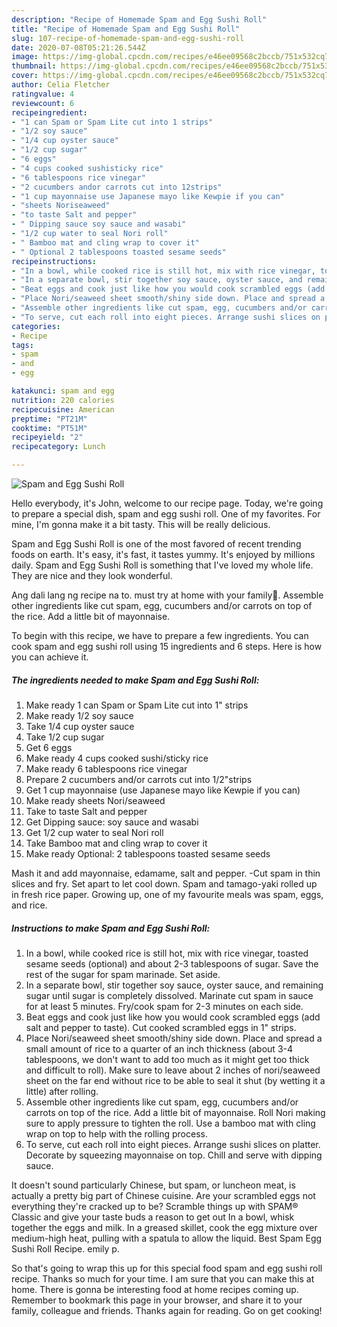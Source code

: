 ```yaml
---
description: "Recipe of Homemade Spam and Egg Sushi Roll"
title: "Recipe of Homemade Spam and Egg Sushi Roll"
slug: 107-recipe-of-homemade-spam-and-egg-sushi-roll
date: 2020-07-08T05:21:26.544Z
image: https://img-global.cpcdn.com/recipes/e46ee09568c2bccb/751x532cq70/spam-and-egg-sushi-roll-recipe-main-photo.jpg
thumbnail: https://img-global.cpcdn.com/recipes/e46ee09568c2bccb/751x532cq70/spam-and-egg-sushi-roll-recipe-main-photo.jpg
cover: https://img-global.cpcdn.com/recipes/e46ee09568c2bccb/751x532cq70/spam-and-egg-sushi-roll-recipe-main-photo.jpg
author: Celia Fletcher
ratingvalue: 4
reviewcount: 6
recipeingredient:
- "1 can Spam or Spam Lite cut into 1 strips"
- "1/2 soy sauce"
- "1/4 cup oyster sauce"
- "1/2 cup sugar"
- "6 eggs"
- "4 cups cooked sushisticky rice"
- "6 tablespoons rice vinegar"
- "2 cucumbers andor carrots cut into 12strips"
- "1 cup mayonnaise use Japanese mayo like Kewpie if you can"
- "sheets Noriseaweed"
- "to taste Salt and pepper"
- " Dipping sauce soy sauce and wasabi"
- "1/2 cup water to seal Nori roll"
- " Bamboo mat and cling wrap to cover it"
- " Optional 2 tablespoons toasted sesame seeds"
recipeinstructions:
- "In a bowl, while cooked rice is still hot, mix with rice vinegar, toasted sesame seeds (optional) and about 2-3 tablespoons of sugar. Save the rest of the sugar for spam marinade. Set aside."
- "In a separate bowl, stir together soy sauce, oyster sauce, and remaining sugar until sugar is completely dissolved. Marinate cut spam in sauce for at least 5 minutes. Fry/cook spam for 2-3 minutes on each side."
- "Beat eggs and cook just like how you would cook scrambled eggs (add salt and pepper to taste). Cut cooked scrambled eggs in 1&#34; strips."
- "Place Nori/seaweed sheet smooth/shiny side down. Place and spread a small amount of rice to a quarter of an inch thickness (about 3-4 tablespoons, we don&#39;t want to add too much as it might get too thick and difficult to roll). Make sure to leave about 2 inches of nori/seaweed sheet on the far end without rice to be able to seal it shut (by wetting it a little) after rolling."
- "Assemble other ingredients like cut spam, egg, cucumbers and/or carrots on top of the rice. Add a little bit of mayonnaise. Roll Nori making sure to apply pressure to tighten the roll. Use a bamboo mat with cling wrap on top to help with the rolling process."
- "To serve, cut each roll into eight pieces. Arrange sushi slices on platter. Decorate by squeezing mayonnaise on top. Chill and serve with dipping sauce."
categories:
- Recipe
tags:
- spam
- and
- egg

katakunci: spam and egg 
nutrition: 220 calories
recipecuisine: American
preptime: "PT21M"
cooktime: "PT51M"
recipeyield: "2"
recipecategory: Lunch

---
```



![Spam and Egg Sushi Roll](https://img-global.cpcdn.com/recipes/e46ee09568c2bccb/751x532cq70/spam-and-egg-sushi-roll-recipe-main-photo.jpg)

Hello everybody, it's John, welcome to our recipe page. Today, we're going to prepare a special dish, spam and egg sushi roll. One of my favorites. For mine, I'm gonna make it a bit tasty. This will be really delicious.

Spam and Egg Sushi Roll is one of the most favored of recent trending foods on earth. It's easy, it's fast, it tastes yummy. It's enjoyed by millions daily. Spam and Egg Sushi Roll is something that I've loved my whole life. They are nice and they look wonderful.

Ang dali lang ng recipe na to. must try at home with your family🥰. Assemble other ingredients like cut spam, egg, cucumbers and/or carrots on top of the rice. Add a little bit of mayonnaise.


To begin with this recipe, we have to prepare a few ingredients. You can cook spam and egg sushi roll using 15 ingredients and 6 steps. Here is how you can achieve it.

<!--inarticleads1-->

##### The ingredients needed to make Spam and Egg Sushi Roll:

1. Make ready 1 can Spam or Spam Lite cut into 1&#34; strips
1. Make ready 1/2 soy sauce
1. Take 1/4 cup oyster sauce
1. Take 1/2 cup sugar
1. Get 6 eggs
1. Make ready 4 cups cooked sushi/sticky rice
1. Make ready 6 tablespoons rice vinegar
1. Prepare 2 cucumbers and/or carrots cut into 1/2&#34;strips
1. Get 1 cup mayonnaise (use Japanese mayo like Kewpie if you can)
1. Make ready sheets Nori/seaweed
1. Take to taste Salt and pepper
1. Get  Dipping sauce: soy sauce and wasabi
1. Get 1/2 cup water to seal Nori roll
1. Take  Bamboo mat and cling wrap to cover it
1. Make ready  Optional: 2 tablespoons toasted sesame seeds


Mash it and add mayonnaise, edamame, salt and pepper. -Cut spam in thin slices and fry. Set apart to let cool down. Spam and tamago-yaki rolled up in fresh rice paper. Growing up, one of my favourite meals was spam, eggs, and rice. 

<!--inarticleads2-->

##### Instructions to make Spam and Egg Sushi Roll:

1. In a bowl, while cooked rice is still hot, mix with rice vinegar, toasted sesame seeds (optional) and about 2-3 tablespoons of sugar. Save the rest of the sugar for spam marinade. Set aside.
1. In a separate bowl, stir together soy sauce, oyster sauce, and remaining sugar until sugar is completely dissolved. Marinate cut spam in sauce for at least 5 minutes. Fry/cook spam for 2-3 minutes on each side.
1. Beat eggs and cook just like how you would cook scrambled eggs (add salt and pepper to taste). Cut cooked scrambled eggs in 1&#34; strips.
1. Place Nori/seaweed sheet smooth/shiny side down. Place and spread a small amount of rice to a quarter of an inch thickness (about 3-4 tablespoons, we don&#39;t want to add too much as it might get too thick and difficult to roll). Make sure to leave about 2 inches of nori/seaweed sheet on the far end without rice to be able to seal it shut (by wetting it a little) after rolling.
1. Assemble other ingredients like cut spam, egg, cucumbers and/or carrots on top of the rice. Add a little bit of mayonnaise. Roll Nori making sure to apply pressure to tighten the roll. Use a bamboo mat with cling wrap on top to help with the rolling process.
1. To serve, cut each roll into eight pieces. Arrange sushi slices on platter. Decorate by squeezing mayonnaise on top. Chill and serve with dipping sauce.


It doesn&#39;t sound particularly Chinese, but spam, or luncheon meat, is actually a pretty big part of Chinese cuisine. Are your scrambled eggs not everything they&#39;re cracked up to be? Scramble things up with SPAM® Classic and give your taste buds a reason to get out In a bowl, whisk together the eggs and milk. In a greased skillet, cook the egg mixture over medium-high heat, pulling with a spatula to allow the liquid. Best Spam Egg Sushi Roll Recipe. emily p. 

So that's going to wrap this up for this special food spam and egg sushi roll recipe. Thanks so much for your time. I am sure that you can make this at home. There is gonna be interesting food at home recipes coming up. Remember to bookmark this page in your browser, and share it to your family, colleague and friends. Thanks again for reading. Go on get cooking!
